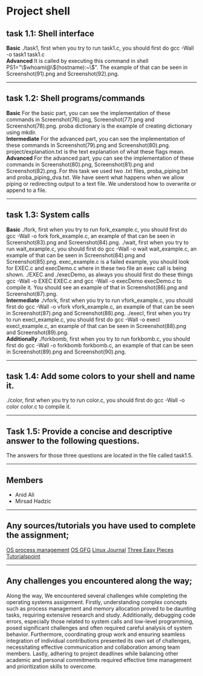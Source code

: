 <h1>Project shell</h1>
<h2>task 1.1: Shell interface</h2>
<p>
<b>Basic</b>
./task1, first when you try to run task1.c, you should first do gcc -Wall -o task1 task1.c
<br>
<b>Advanced</b>
It is called by executing this command in shell PS1="\$whoami@\$(hostname):~\$". The example of that can be seen in Screenshot(91).png and Screenshot(92).png.
</p>
<hr>
<h2>task 1.2: Shell programs/commands</h2>
<p>
<b>Basic</b>
For the basic part, you can see the implementation of these commands in Screenshot(76).png, Screenshot(77).png and Screenshot(78).png. proba dictionary is the example of creating dictionary using mkdir.
  <br>
<b>Intermediate</b>
For the advanced part, you can see the implementation of these commands in Screenshot(79).png and Screenshot(80).png. project/explanation.txt is the text explanation of what these flags mean.
  <br>
<b>Advanced</b>
For the advanced part, ypu can see the implementation of these commands in Screenshot(80).png, Screenshot(81).png and Screenshot(82).png. For this task we used two .txt files, proba_piping.txt and proba_piping_dva.txt. We have seent what happens when we allow piping or redirecting output to a text file. We understood how to overwrite or append to a file.      
</p>
<hr>
<h2>task 1.3: System calls</h2>
<p>
<b>Basic</b>
./fork, first when you try to run fork_example.c, you should first do gcc -Wall -o fork fork_example.c, an example of that can be seen in Screenshot(83).png and Screenshot(84).png.
./wait, first when you try to run wait_example.c, you should first do gcc -Wall -o wait wait_example.c, an example of that can be seen in Screenshot(84).png and Screenshot(85).png.
exec_example.c is a failed example, you should look for EXEC.c and execDemo.c where in these two file an exec call is being shown. ./EXEC and ./execDemo, as always you should first do these things gcc -Wall -o EXEC EXEC.c and gcc -Wall -o execDemo execDemo.c to compile it. You should see an example of that in Screenshot(86).png and Screenshot(87).png. 
<br>
<b>Intermediate</b>
./vfork, first when you try to run vfork_example.c, you should first do gcc -Wall -o vfork vfork_example.c, an example of that can be seen in Screenshot(87).png and Screenshot(88).png.
./execl, first when you try to run execl_example.c, you should first do gcc -Wall -o execl execl_example.c, an example of that can be seen in Screenshot(88).png and Screenshot(89).png.
<br>
 <b>Additionally</b> 
    ./forkbomb, first when you try to run forkbomb.c, you should first do gcc -Wall -o forkbomb forkbomb.c, an example of that can be seen in Screenshot(89).png and Screenshot(90).png.  
</p>
<hr>
<h2>task 1.4: Add some colors to your shell and name it.</h2>
<p>./color, first when you try to run color.c, you should first do gcc -Wall -o color color.c to compile it.</p>
<hr>
<h2>Task 1.5: Provide a concise and descriptive answer to the following questions.</h2>
<p>The answers for those three questions are located in the file called task1.5.</p>
<hr>
<h2>Members</h2>
<ul>
  <li>Anid Ali</li>
  <li>Mirsad Hadzic</li>
</ul>
<hr>
<h2>Any sources/tutorials you have used to complete the assignment;</h2>
<a href="https://www.it.uu.se/education/course/homepage/os/vt18/module-2/process-management/">OS process management</a>
<a href="https://www.geeksforgeeks.org/operating-systems/">OS GFG</a>
<a href="https://www.linuxjournal.com/">Linux Journal</a>
<a href="https://pages.cs.wisc.edu/~remzi/OSTEP/">Three Easy Pieces</a>
<a href="https://www.tutorialspoint.com/index.htm">Tutorialspoint</a>
<hr>
<h2>Any challenges you encountered along the way; </h2>
<p>Along the way, We encountered several challenges while completing the operating systems assignment. Firstly, understanding complex concepts such as process management and memory allocation proved to be daunting tasks, requiring extensive research and study. Additionally, debugging code errors, especially those related to system calls and low-level programming, posed significant challenges and often required careful analysis of system behavior. Furthermore, coordinating group work and ensuring seamless integration of individual contributions presented its own set of challenges, necessitating effective communication and collaboration among team members. Lastly, adhering to project deadlines while balancing other academic and personal commitments required effective time management and prioritization skills to overcome.</p>
